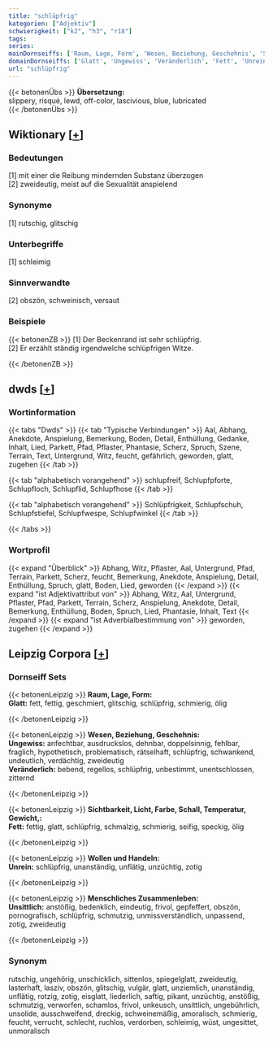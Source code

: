 ```yaml
---
title: "schlüpfrig"
kategorien: ["Adjektiv"]
schwierigkeit: ["k2", "h3", "r18"]
tags:
series:
mainDornseiffs: ['Raum, Lage, Form', 'Wesen, Beziehung, Geschehnis', 'Sichtbarkeit, Licht, Farbe, Schall, Temperatur, Gewicht,', 'Wollen und Handeln', 'Menschliches Zusammenleben']
domainDornseiffs: ['Glatt', 'Ungewiss', 'Veränderlich', 'Fett', 'Unrein', 'Unsittlich']
url: "schlüpfrig"
---
```


{{< betonenÜbs >}}
**Übersetzung:**  
slippery, risqué, lewd, off-color, lascivious, blue, lubricated  
{{< /betonenÜbs >}}

## Wiktionary [[+](https://de.wiktionary.org/wiki/schlüpfrig)]

### Bedeutungen
[1] mit einer die Reibung mindernden Substanz überzogen  
[2] zweideutig, meist auf die Sexualität anspielend  

### Synonyme
[1] rutschig, glitschig  

### Unterbegriffe
[1] schleimig  

### Sinnverwandte
[2] obszön, schweinisch, versaut  

### Beispiele
{{< betonenZB >}}
[1] Der Beckenrand ist sehr schlüpfrig.  
[2] Er erzählt ständig irgendwelche schlüpfrigen Witze.  

{{< /betonenZB >}}


## dwds [[+](https://www.dwds.de/wb/schlüpfrig)]

### Wortinformation
{{< tabs "Dwds" >}}
{{< tab "Typische Verbindungen" >}}
Aal, Abhang, Anekdote, Anspielung, Bemerkung, Boden, Detail, Enthüllung, Gedanke, Inhalt, Lied, Parkett, Pfad, Pflaster, Phantasie, Scherz, Spruch, Szene, Terrain, Text, Untergrund, Witz, feucht, gefährlich, geworden, glatt, zugehen
{{< /tab >}}

{{< tab "alphabetisch vorangehend" >}}
schlupfreif, Schlupfpforte, Schlupfloch, Schlupflid, Schlupfhose
{{< /tab >}}

{{< tab "alphabetisch vorangehend" >}}
Schlüpfrigkeit, Schlupfschuh, Schlupfstiefel, Schlupfwespe, Schlupfwinkel
{{< /tab >}}

{{< /tabs >}}

### Wortprofil
{{< expand "Überblick" >}} Abhang, Witz, Pflaster, Aal, Untergrund, Pfad, Terrain, Parkett, Scherz, feucht, Bemerkung, Anekdote, Anspielung, Detail, Enthüllung, Spruch, glatt, Boden, Lied, geworden {{< /expand >}}
{{< expand "ist Adjektivattribut von" >}} Abhang, Witz, Aal, Untergrund, Pflaster, Pfad, Parkett, Terrain, Scherz, Anspielung, Anekdote, Detail, Bemerkung, Enthüllung, Boden, Spruch, Lied, Phantasie, Inhalt, Text {{< /expand >}}
{{< expand "ist Adverbialbestimmung von" >}} geworden, zugehen {{< /expand >}}

## Leipzig Corpora [[+](https://corpora.uni-leipzig.de/en/res?word=schlüpfrig&corpusId=deu_newscrawl-public_2018)]

### Dornseiff Sets
{{< betonenLeipzig >}}
**Raum, Lage, Form:**  
**Glatt:** fett, fettig, geschmiert, glitschig, schlüpfrig, schmierig, ölig  

{{< /betonenLeipzig >}}


{{< betonenLeipzig >}}
**Wesen, Beziehung, Geschehnis:**  
**Ungewiss:** anfechtbar, ausdruckslos, dehnbar, doppelsinnig, fehlbar, fraglich, hypothetisch, problematisch, rätselhaft, schlüpfrig, schwankend, undeutlich, verdächtig, zweideutig  
**Veränderlich:** bebend, regellos, schlüpfrig, unbestimmt, unentschlossen, zitternd  

{{< /betonenLeipzig >}}


{{< betonenLeipzig >}}
**Sichtbarkeit, Licht, Farbe, Schall, Temperatur, Gewicht,:**  
**Fett:** fettig, glatt, schlüpfrig, schmalzig, schmierig, seifig, speckig, ölig  

{{< /betonenLeipzig >}}


{{< betonenLeipzig >}}
**Wollen und Handeln:**  
**Unrein:** schlüpfrig, unanständig, unflätig, unzüchtig, zotig  

{{< /betonenLeipzig >}}


{{< betonenLeipzig >}}
**Menschliches Zusammenleben:**  
**Unsittlich:** anstößig, bedenklich, eindeutig, frivol, gepfeffert, obszön, pornografisch, schlüpfrig, schmutzig, unmissverständlich, unpassend, zotig, zweideutig  

{{< /betonenLeipzig >}}

### Synonym
rutschig, ungehörig, unschicklich, sittenlos, spiegelglatt, zweideutig, lasterhaft, lasziv, obszön, glitschig, vulgär, glatt, unziemlich, unanständig, unflätig, rotzig, zotig, eisglatt, liederlich, saftig, pikant, unzüchtig, anstößig, schmutzig, verworfen, schamlos, frivol, unkeusch, unsittlich, ungebührlich, unsolide, ausschweifend, dreckig, schweinemäßig, amoralisch, schmierig, feucht, verrucht, schlecht, ruchlos, verdorben, schleimig, wüst, ungesittet, unmoralisch

